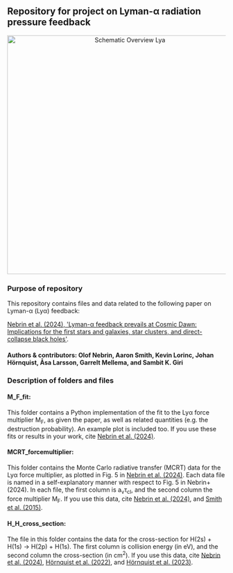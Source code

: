 ## Repository for project on Lyman-α radiation pressure feedback
<div style="text-align: center;">
    <img src="https://github.com/user-attachments/assets/fa23c18b-6641-4bc1-beed-804950a428bb" alt="Schematic Overview Lya" width="550"/>
</div>

### Purpose of repository

This repository contains files and data related to the following paper on Lyman-α (Lyα) feedback:

[Nebrin et al. (2024), 'Lyman-α feedback prevails at Cosmic Dawn: Implications for the first stars and galaxies, star clusters, and direct-collapse black holes'](INSERT).

#### Authors & contributors: Olof Nebrin, Aaron Smith, Kevin Lorinc, Johan Hörnquist, Åsa Larsson, Garrelt Mellema, and Sambit K. Giri 

### Description of folders and files

#### M_F_fit:

This folder contains a Python implementation of the fit to the Lyα force multiplier M<sub>F</sub>, as given the paper, as well as related quantities 
(e.g. the destruction probability). An example plot is included too. If you use these fits or results in your work, cite [Nebrin et al. (2024)](INSERT).

#### MCRT_forcemultiplier:

This folder contains the Monte Carlo radiative transfer (MCRT) data for the Lyα force multiplier, as plotted in Fig. 5 in [Nebrin et al. (2024)](INSERT). Each data file is named in a self-explanatory manner with respect to Fig. 5 in Nebrin+ (2024). In each file, the first column is a<sub>v</sub>τ<sub>cl</sub>, and the second column the force multiplier M<sub>F</sub>. If you use this data, cite [Nebrin et al. (2024)](INSERT), and [Smith et al. (2015)](https://ui.adsabs.harvard.edu/abs/2015MNRAS.449.4336S/abstract). 

#### H_H_cross_section:

The file in this folder contains the data for the cross-section for H(2s) + H(1s) -> H(2p) + H(1s). The first column is collision energy (in eV), and the second column the cross-section (in cm<sup>2</sup>). If you use this data, cite [Nebrin et al. (2024)](INSERT), [Hörnquist et al. (2022)](https://journals.aps.org/pra/abstract/10.1103/PhysRevA.106.062821), and [Hörnquist et al. (2023)](https://journals.aps.org/pra/abstract/10.1103/PhysRevA.108.052811).
